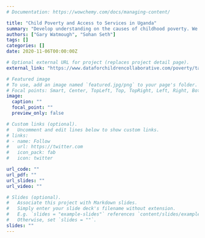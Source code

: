 ```yaml
---
# Documentation: https://wowchemy.com/docs/managing-content/

title: "Child Poverty and Access to Services in Uganda"
summary: "Develop understanding on the causes of childhood poverty. We are focussing on whether children’s physical accessibility to services, such as health facilities or schools contribute to their deprivation."
authors: ["Gary Watmough", "Sohan Seth"]
tags: []
categories: []
date: 2020-11-06T00:00:00Z

# Optional external URL for project (replaces project detail page).
external_link: "https://www.dataforchildrencollaborative.com/poverty/tag/Poverty"

# Featured image
# To use, add an image named `featured.jpg/png` to your page's folder.
# Focal points: Smart, Center, TopLeft, Top, TopRight, Left, Right, BottomLeft, Bottom, BottomRight.
image:
  caption: ""
  focal_point: ""
  preview_only: false

# Custom links (optional).
#   Uncomment and edit lines below to show custom links.
# links:
# - name: Follow
#   url: https://twitter.com
#   icon_pack: fab
#   icon: twitter

url_code: ""
url_pdf: ""
url_slides: ""
url_video: ""

# Slides (optional).
#   Associate this project with Markdown slides.
#   Simply enter your slide deck's filename without extension.
#   E.g. `slides = "example-slides"` references `content/slides/example-slides.md`.
#   Otherwise, set `slides = ""`.
slides: ""
---
```

